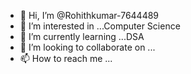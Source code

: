 - 👋 Hi, I’m @Rohithkumar-7644489
- 👀 I’m interested in ...Computer Science
- 🌱 I’m currently learning ...DSA
- 💞️ I’m looking to collaborate on ...
- 📫 How to reach me ...

<!---
Rohithkumar-7644489/Rohithkumar-7644489 is a ✨ special ✨ repository because its `README.md` (this file) appears on your GitHub profile.
You can click the Preview link to take a look at your changes.
--->
